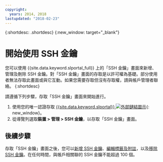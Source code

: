 ```yaml
---
copyright:
  years: 2014, 2018
lastupdated: "2018-02-23"
---
```


{:shortdesc: .shortdesc}
{:new_window: target="_blank"}

# 開始使用 SSH 金鑰

您可以使用 {{site.data.keyword.slportal_full}} 上的「SSH 金鑰」畫面來新增、管理及刪除 SSH 金鑰。對「SSH 金鑰」畫面的存取是以許可權為基礎。部分使用者無法存取此畫面或與它互動。如果您需要存取但沒有存取權，請與帳戶管理者聯絡。
{:shortdesc}

請遵循下列步驟，存取「SSH 金鑰」畫面來開始進行。
1. 使用您的唯一認證存取 [{{site.data.keyword.slportal}} ![外部鏈結圖示](../../icons/launch-glyph.svg "外部鏈結圖示")](https://control.softlayer.com/){: new_window}。
2. 從導覽列選取**裝置 > 管理 > SSH 金鑰**，以存取「SSH 金鑰」畫面。


## 後續步驟

存取「SSH 金鑰」畫面之後，您可以[新增 SSH 金鑰](add-ssh-key.html)、[編輯標籤及附註](edit-details-ssh-key.html)，以及[移除 SSH 金鑰](remove-ssh-key.html)。在任何時間，與帳戶相關聯的 SSH 金鑰不能超過 100 個。
